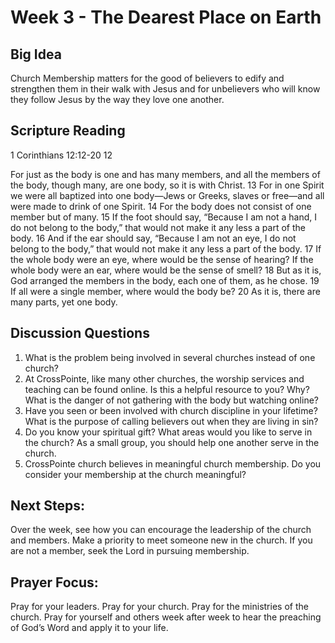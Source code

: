 # Week 3 - The Dearest Place on Earth

## Big Idea
Church Membership matters for the good of believers to edify and strengthen them in their walk with Jesus and for unbelievers who will know they follow Jesus by the way they love one another.

## Scripture Reading
1 Corinthians 12:12-20 12 

For just as the body is one and has many members, and all the members of the body, though many, are one body, so it is with Christ. 13 For in one Spirit we were all baptized into one body—Jews or Greeks, slaves or free—and all were made to drink of one Spirit. 14 For the body does not consist of one member but of many. 15 If the foot should say, “Because I am not a hand, I do not belong to the body,” that would not make it any less a part of the body. 16 And if the ear should say, “Because I am not an eye, I do not belong to the body,” that would not make it any less a part of the body. 17 If the whole body were an eye, where would be the sense of hearing? If the whole body were an ear, where would be the sense of smell? 18 But as it is, God arranged the members in the body, each one of them, as he
chose. 19 If all were a single member, where would the body be? 20 As it is, there are many parts, yet one body.

## Discussion Questions
1. What is the problem being involved in several churches instead of one church?
2. At CrossPointe, like many other churches, the worship services and teaching can be found online. Is this a helpful resource to you? Why? What is the danger of not gathering with the body but watching online?
3. Have you seen or been involved with church discipline in your lifetime? What is the purpose of calling believers out when they are living in sin?
4. Do you know your spiritual gift? What areas would you like to serve in the church? As a small group, you should help one another serve in the church.
5. CrossPointe church believes in meaningful church membership. Do you consider your membership at the church meaningful?

## Next Steps:
Over the week, see how you can encourage the leadership of the church and members. Make a priority to meet someone new in the church. If you are not a member, seek the Lord in pursuing membership.

## Prayer Focus:
Pray for your leaders. Pray for your church. Pray for the ministries of the church. Pray for yourself and others week after week to hear the preaching of God’s Word and apply it to your life.